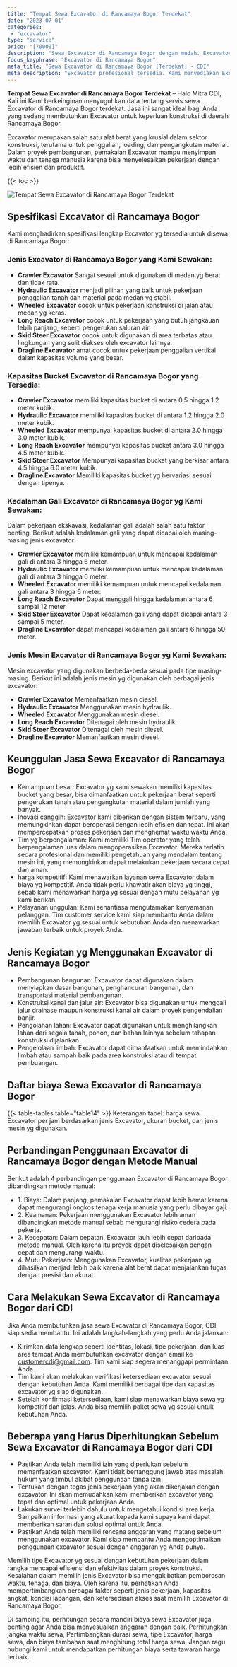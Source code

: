 ```yaml
---
title: "Tempat Sewa Excavator di Rancamaya Bogor Terdekat"
date: "2023-07-01"
categories:
 - "excavator"
type: "service"
price: "[70000]"
description: "Sewa Excavator di Rancamaya Bogor dengan mudah. Excavator menjadi pilihan utama kontraktor untuk mendukung kelancaran pekerjaan. Hubungi kami segera."
focus_keyphrase: "Excavator di Rancamaya Bogor"
meta_title: "Sewa Excavator di Rancamaya Bogor [Terdekat] - CDI"
meta_description: "Excavator profesional tersedia. Kami menyediakan Excavator berkualitas untuk menyelesaikan pekerjaan. Penawaran spesial minggu ini tersedia."
---
```


**Tempat Sewa Excavator di Rancamaya Bogor Terdekat** – Halo Mitra CDI, Kali ini Kami berkeinginan menyuguhkan data tentang servis sewa Excavator di Rancamaya Bogor terdekat. Jasa ini sangat ideal bagi Anda yang sedang membutuhkan Excavator untuk keperluan konstruksi di daerah Rancamaya Bogor.

Excavator merupakan salah satu alat berat yang krusial dalam sektor konstruksi, terutama untuk penggalian, loading, dan pengangkutan material. Dalam proyek pembangunan, pemakaian Excavator mampu menyimpan waktu dan tenaga manusia karena bisa menyelesaikan pekerjaan dengan lebih efisien dan produktif.

{{< toc >}}

![Tempat Sewa Excavator di Rancamaya Bogor Terdekat](/images/excavator/excavator-30.jpg)

## Spesifikasi Excavator di Rancamaya Bogor

Kami menghadirkan spesifikasi lengkap Excavator yg tersedia untuk disewa di Rancamaya Bogor:

### Jenis Excavator di Rancamaya Bogor yang Kami Sewakan:

*   **Crawler Excavator** Sangat sesuai untuk digunakan di medan yg berat dan tidak rata.
*   **Hydraulic Excavator** menjadi pilihan yang baik untuk pekerjaan penggalian tanah dan material pada medan yg stabil.
*   **Wheeled Excavator** cocok untuk pekerjaan konstruksi di jalan atau medan yg keras.
*   **Long Reach Excavator** cocok untuk pekerjaan yang butuh jangkauan lebih panjang, seperti pengerukan saluran air.
*   **Skid Steer Excavator** cocok untuk digunakan di area terbatas atau lingkungan yang sulit diakses oleh excavator lainnya.
*   **Dragline Excavator** amat cocok untuk pekerjaan penggalian vertikal dalam kapasitas volume yang besar.

### Kapasitas Bucket Excavator di Rancamaya Bogor yang Tersedia:

*   **Crawler Excavator** memiliki kapasitas bucket di antara 0.5 hingga 1.2 meter kubik.
*   **Hydraulic Excavator** memiliki kapasitas bucket di antara 1.2 hingga 2.0 meter kubik.
*   **Wheeled Excavator** mempunyai kapasitas bucket di antara 2.0 hingga 3.0 meter kubik.
*   **Long Reach Excavator** mempunyai kapasitas bucket antara 3.0 hingga 4.5 meter kubik.
*   **Skid Steer Excavator** Mempunyai kapasitas bucket yang berkisar antara 4.5 hingga 6.0 meter kubik.
*   **Dragline Excavator** Memiliki kapasitas bucket yg bervariasi sesuai dengan tipenya.

### Kedalaman Gali Excavator di Rancamaya Bogor yg Kami Sewakan:

Dalam pekerjaan ekskavasi, kedalaman gali adalah salah satu faktor penting. Berikut adalah kedalaman gali yang dapat dicapai oleh masing-masing jenis excavator:

*   **Crawler Excavator** memiliki kemampuan untuk mencapai kedalaman gali di antara 3 hingga 6 meter.
*   **Hydraulic Excavator** memiliki kemampuan untuk mencapai kedalaman gali di antara 3 hingga 6 meter.
*   **Wheeled Excavator** memiliki kemampuan untuk mencapai kedalaman gali antara 3 hingga 6 meter.
*   **Long Reach Excavator** Dapat menggali hingga kedalaman antara 6 sampai 12 meter.
*   **Skid Steer Excavator** Dapat kedalaman gali yang dapat dicapai antara 3 sampai 5 meter.
*   **Dragline Excavator** dapat mencapai kedalaman gali antara 6 hingga 50 meter.

### Jenis Mesin Excavator di Rancamaya Bogor yg Kami Sewakan:

Mesin excavator yang digunakan berbeda-beda sesuai pada tipe masing-masing. Berikut ini adalah jenis mesin yg digunakan oleh berbagai jenis excavator:

*   **Crawler Excavator** Memanfaatkan mesin diesel.
*   **Hydraulic Excavator** Menggunakan mesin hydraulik.
*   **Wheeled Excavator** Menggunakan mesin diesel.
*   **Long Reach Excavator** Ditenagai oleh mesin hydraulik.
*   **Skid Steer Excavator** Ditenagai oleh mesin diesel.
*   **Dragline Excavator** Memanfaatkan mesin diesel.

## Keunggulan Jasa Sewa Excavator di Rancamaya Bogor

*   Kemampuan besar: Excavator yg kami sewakan memiliki kapasitas bucket yang besar, bisa dimanfaatkan untuk pekerjaan berat seperti pengerukan tanah atau pengangkutan material dalam jumlah yang banyak.
*   Inovasi canggih: Excavator kami diberikan dengan sistem terbaru, yang memungkinkan dapat beroperasi dengan lebih efisien dan tepat. Ini akan mempercepatkan proses pekerjaan dan menghemat waktu waktu Anda.
*   Tim yg berpengalaman: Kami memiliki Tim operator yang telah berpengalaman luas dalam mengoperasikan Excavator. Mereka terlatih secara profesional dan memiliki pengetahuan yang mendalam tentang mesin ini, yang memungkinkan dapat melakukan pekerjaan secara cepat dan aman.
*   harga kompetitif: Kami menawarkan layanan sewa Excavator dalam biaya yg kompetitif. Anda tidak perlu khawatir akan biaya yg tinggi, sebab kami menawarkan harga yg sesuai dengan mutu pelayanan yg kami berikan.
*   Pelayanan unggulan: Kami senantiasa mengutamakan kenyamanan pelanggan. Tim customer service kami siap membantu Anda dalam memilih Excavator yg sesuai untuk kebutuhan Anda dan menawarkan jawaban terbaik untuk proyek Anda.

## Jenis Kegiatan yg Menggunakan Excavator di Rancamaya Bogor

*   Pembangunan bangunan: Excavator dapat digunakan dalam menyiapkan dasar bangunan, penghancuran bangunan, dan transportasi material pembangunan.
*   Konstruksi kanal dan jalur air: Excavator bisa digunakan untuk menggali jalur drainase maupun konstruksi kanal air dalam proyek pengendalian banjir.
*   Pengolahan lahan: Excavator dapat digunakan untuk menghilangkan lahan dari segala tanah, pohon, dan bahan lainnya sebelum tahapan konstruksi dijalankan.
*   Pengelolaan limbah: Excavator dapat dimanfaatkan untuk memindahkan limbah atau sampah baik pada area konstruksi atau di tempat pembuangan.

## Daftar biaya Sewa Excavator di Rancamaya Bogor

{{< table-tables table="table14" >}} Keterangan tabel: harga sewa Excavator per jam berdasarkan jenis Excavator, ukuran bucket, dan jenis mesin yg digunakan. 

## Perbandingan Penggunaan Excavator di Rancamaya Bogor dengan Metode Manual

Berikut adalah 4 perbandingan penggunaan Excavator di Rancamaya Bogor dibandingkan metode manual:

*   1\. Biaya: Dalam panjang, pemakaian Excavator dapat lebih hemat karena dapat mengurangi ongkos tenaga kerja manusia yang perlu dibayar gaji.
*   2\. Keamanan: Pekerjaan menggunakan Excavator lebih aman dibandingkan metode manual sebab mengurangi risiko cedera pada pekerja.
*   3\. Kecepatan: Dalam cepatan, Excavator jauh lebih cepat daripada metode manual. Oleh karena itu proyek dapat diselesaikan dengan cepat dan mengurangi waktu.
*   4\. Mutu Pekerjaan: Menggunakan Excavator, kualitas pekerjaan yg dihasilkan menjadi lebih baik karena alat berat dapat menjalankan tugas dengan presisi dan akurat.

## Cara Melakukan Sewa Excavator di Rancamaya Bogor dari CDI

Jika Anda membutuhkan jasa sewa Excavator di Rancamaya Bogor, CDI siap sedia membantu. Ini adalah langkah-langkah yang perlu Anda jalankan:

*   Kirimkan data lengkap seperti identitas, lokasi, tipe pekerjaan, dan luas area tempat Anda membutuhkan excavator dengan email ke customercdi@gmail.com. Tim kami siap segera menanggapi permintaan Anda.
*   Tim kami akan melakukan verifikasi ketersediaan excavator sesuai dengan kebutuhan Anda. Kami memiliki berbagai tipe dan kapasitas excavator yg siap digunakan.
*   Setelah konfirmasi ketersediaan, kami siap menawarkan biaya sewa yg kompetitif dan jelas. Anda bisa memilih paket sewa yg sesuai untuk kebutuhan Anda.

## Beberapa yang Harus Diperhitungkan Sebelum Sewa Excavator di Rancamaya Bogor dari CDI

*   Pastikan Anda telah memiliki izin yang diperlukan sebelum memanfaatkan excavator. Kami tidak bertanggung jawab atas masalah hukum yang timbul akibat penggunaan tanpa izin.
*   Tentukan dengan tegas jenis pekerjaan yang akan dikerjakan dengan excavator. Ini akan memudahkan kami memberikan excavator yang tepat dan optimal untuk pekerjaan Anda.
*   Lakukan survei terlebih dahulu untuk mengetahui kondisi area kerja. Sampaikan informasi yang akurat kepada kami supaya kami dapat memberikan saran dan solusi optimal untuk Anda.
*   Pastikan Anda telah memiliki rencana anggaran yang matang sebelum menggunakan excavator. Kami siap membantu Anda mengoptimalkan penggunaan excavator sesuai dengan anggaran yg Anda punya.

Memilih tipe Excavator yg sesuai dengan kebutuhan pekerjaan dalam rangka mencapai efisiensi dan efektivitas dalam proyek konstruksi. Kesalahan dalam memilih jenis Excavator bisa mengakibatkan pemborosan waktu, tenaga, dan biaya. Oleh karena itu, perhatikan Anda mempertimbangkan berbagai faktor seperti jenis pekerjaan, kapasitas angkat, kondisi lapangan, dan ketersediaan akses saat memilih Excavator di Rancamaya Bogor.

Di samping itu, perhitungan secara mandiri biaya sewa Excavator juga penting agar Anda bisa menyesuaikan anggaran dengan baik. Perhitungkan jangka waktu sewa, Pertimbangkan durasi sewa, tipe Excavator, harga sewa, dan biaya tambahan saat menghitung total harga sewa. Jangan ragu hubungi kami untuk mendapatkan perhitungan biaya serta tawaran harga terbaik.